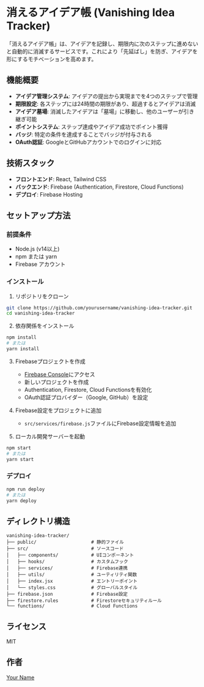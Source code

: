 # 消えるアイデア帳 (Vanishing Idea Tracker)

「消えるアイデア帳」は、アイデアを記録し、期限内に次のステップに進めないと自動的に消滅するサービスです。これにより「先延ばし」を防ぎ、アイデアを形にするモチベーションを高めます。

## 機能概要

- **アイデア管理システム**: アイデアの提出から実現までを4つのステップで管理
- **期限設定**: 各ステップには24時間の期限があり、超過するとアイデアは消滅
- **アイデア墓場**: 消滅したアイデアは「墓場」に移動し、他のユーザーが引き継ぎ可能
- **ポイントシステム**: ステップ達成やアイデア成功でポイント獲得
- **バッジ**: 特定の条件を達成することでバッジが付与される
- **OAuth認証**: GoogleとGitHubアカウントでのログインに対応

## 技術スタック

- **フロントエンド**: React, Tailwind CSS
- **バックエンド**: Firebase (Authentication, Firestore, Cloud Functions)
- **デプロイ**: Firebase Hosting

## セットアップ方法

### 前提条件

- Node.js (v14以上)
- npm または yarn
- Firebase アカウント

### インストール

1. リポジトリをクローン
```bash
git clone https://github.com/yourusername/vanishing-idea-tracker.git
cd vanishing-idea-tracker
```

2. 依存関係をインストール
```bash
npm install
# または
yarn install
```

3. Firebaseプロジェクトを作成
   - [Firebase Console](https://console.firebase.google.com/)にアクセス
   - 新しいプロジェクトを作成
   - Authentication, Firestore, Cloud Functionsを有効化
   - OAuth認証プロバイダー（Google, GitHub）を設定

4. Firebase設定をプロジェクトに追加
   - `src/services/firebase.js`ファイルにFirebase設定情報を追加

5. ローカル開発サーバーを起動
```bash
npm start
# または
yarn start
```

### デプロイ

```bash
npm run deploy
# または
yarn deploy
```

## ディレクトリ構造

```
vanishing-idea-tracker/
├── public/                    # 静的ファイル
├── src/                       # ソースコード
│   ├── components/            # UIコンポーネント
│   ├── hooks/                 # カスタムフック
│   ├── services/              # Firebase連携
│   ├── utils/                 # ユーティリティ関数
│   ├── index.jsx              # エントリーポイント
│   └── styles.css             # グローバルスタイル
├── firebase.json              # Firebase設定
├── firestore.rules            # Firestoreセキュリティルール
└── functions/                 # Cloud Functions
```

## ライセンス

MIT

## 作者

[Your Name](https://github.com/yourusername)

